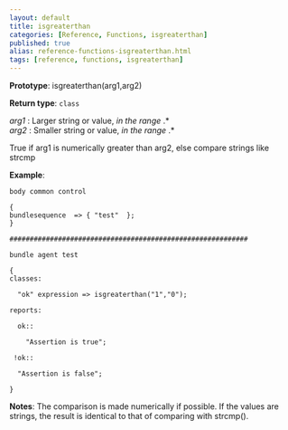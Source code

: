 ```yaml
---
layout: default
title: isgreaterthan
categories: [Reference, Functions, isgreaterthan]
published: true
alias: reference-functions-isgreaterthan.html
tags: [reference, functions, isgreaterthan]
---
```


**Prototype**: isgreaterthan(arg1,arg2) 

**Return type**: `class`

 *arg1* : Larger string or value, *in the range* .\*   
 *arg2* : Smaller string or value, *in the range* .\*   

True if arg1 is numerically greater than arg2, else compare strings like
strcmp

**Example**:

```cf3
body common control

{
bundlesequence  => { "test"  };
}

###########################################################

bundle agent test

{
classes:

  "ok" expression => isgreaterthan("1","0");

reports:

  ok::

    "Assertion is true";

 !ok::

  "Assertion is false";

}
```

**Notes**:
The comparison is made numerically if possible. If the values are
strings, the result is identical to that of comparing with strcmp().
